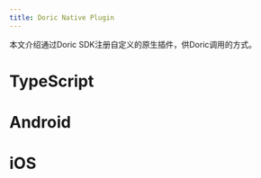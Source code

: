 ```yaml
---
title: Doric Native Plugin
---
```

本文介绍通过Doric SDK注册自定义的原生插件，供Doric调用的方式。

# TypeScript

# Android

# iOS